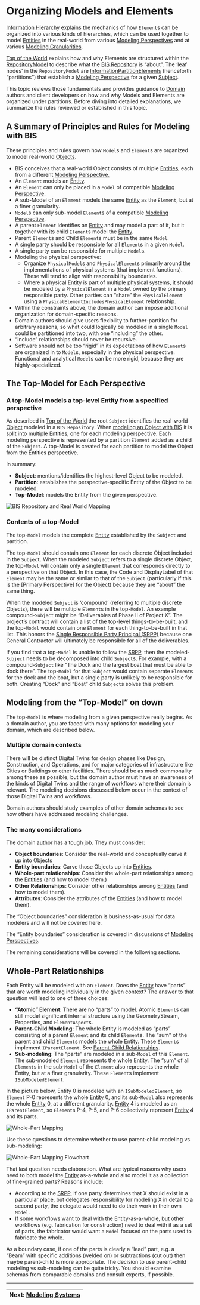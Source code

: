 # Organizing Models and Elements

[Information Hierarchy](./information-hierarchy.md) explains the mechanics of how `Element`s can be organized into various kinds of hierarchies, which can be used together to model [Entities](../references/glossary.md#Entity) in the real-world from various [Modeling Perspectives](./modeling-perspectives.md) and at various [Modeling Granularities](../references/glossary.md#Granularity).

[Top of the World](./top-of-the-world.md) explains how and why Elements are structured within the [RepositoryModel](../references/glossary.md#RepositoryModel) to describe what the [BIS Repository](../references/glossary.md#Bis-Repository) is “about”. The ‘leaf nodes’ in the `RepositoryModel` are [InformationPartitionElements](../references/glossary.md#InformationPartitionElement) (henceforth “partitions”) that establish a [Modeling Perspective](./modeling-perspectives.md) for a given [Subject](../references/glossary.md#Subject).

This topic reviews those fundamentals and provides guidance to [Domain](../references/glossary.md#Domain) authors and client developers on how and why Models and Elements are organized under partitions. Before diving into detailed explanations, we summarize the rules reviewed or established in this topic.

## A Summary of Principles and Rules for Modeling with BIS

These principles and rules govern how `Model`s and `Element`s are organized to model real-world [Objects](../references/glossary.md#Object).

- BIS conceives that a real-world Object consists of multiple [Entities](../references/glossary.md#Entity), each from a different [Modeling Perspective.](./modeling-perspectives.md)
- An `Element` models an [Entity](../references/glossary.md#Entity).
- An `Element` can only be placed in a `Model` of compatible [Modeling Perspective](./modeling-perspectives.md).
- A sub-Model of an `Element` models the same [Entity](../references/glossary.md#Entity) as the `Element`, but at a finer granularity.
- `Model`s can only sub-model `Element`s of a compatible [Modeling Perspective](./modeling-perspectives.md).
- A parent `Element` identifies an [Entity](../references/glossary.md#Entity) and may model a part of it, but it together with its child `Element`s model the [Entity](../references/glossary.md#Entity).
- Parent `Element`s and Child `Element`s must be in the same `Model`.
- A single party should be responsible for all `Element`s in a given `Model`.
- A single party can be responsible for multiple `Model`s.
- Modeling the physical perspective:
  - Organize `PhysicalModel`s and `PhysicalElement`s primarily around the implementations of physical systems (that implement functions). These will tend to align with responsibility boundaries.
  - Where a physical Entity is part of multiple physical systems, it should be modeled by a `PhysicalElement` in a `Model` owned by the primary responsible party. Other parties can “share” the `PhysicalElement` using a `PhysicalElementIncludesPhysicalElement` relationship.
- Within the constraints above, the domain author can impose additional organization for domain-specific reasons.
- Domain authors should give users flexibility to further-partition for arbitrary reasons, so what could logically be modeled in a single `Model` could be partitioned into two, with one “including” the other.
- “Include” relationships should never be recursive.
- Software should not be too “rigid” in its expectations of how `Element`s are organized in to `Model`s, especially in the physical perspective. Functional and analytical `Model`s can be more rigid, because they are highly-specialized.

## The Top-Model for Each Perspective

### A top-Model models a top-level Entity from a specified perspective

As described in [Top of the World](./top-of-the-world.md) the root `Subject` identifies the real-world [Object](../references/glossary.md#Object) modeled in a `BIS Repository`.  When [modeling an Object with BIS](../intro/modeling-with-bis.md) it is split into multiple [Entities](../references/glossary.md#Entity), one for each modeling perspective.  Each modeling perspective is represented by a partition `Element` added as a child of the `Subject`.  A top-Model is created for each partition to model the Object from the Entities perspective.

In summary:

- **Subject**: mentions/identifies the highest-level Object to be modeled.
- **Partition**: establishes the perspective-specific Entity of the Object to be modeled.
- **Top-Model**:  models the Entity from the given perspective.

![BIS Repository and Real World Mapping](../media/organizing-models-and-elements-01.png)

### Contents of a top-Model

The top-`Model` models the complete [Entity](../references/glossary.md#Entity) established by the `Subject` and partition.

The top-`Model` should contain one `Element` for each discrete Object included in the `Subject`. When the modeled `Subject` refers to a single discrete Object, the top-`Model` will contain only a single `Element` that corresponds directly to a perspective on that Object. In this case, the Code and DisplayLabel of that `Element` may be the same or similar to that of the `Subject` (particularly if this is the [Primary Perspective] for the Object) because they are “about” the same thing.

When the modeled `Subject` is ‘compound’ (referring to multiple discrete Objects), there will be multiple `Element`s in the top-`Model`. An example compound-`Subject` might be “Deliverables of Phase II of Project X”. The project’s contract will contain a list of the top-level things-to-be-built, and the top-`Model` would contain one `Element` for each thing-to-be-built in that list. This honors the [Single Responsible Party Principal (SRPP)](./srpp.md) because one General Contractor will ultimately be responsible for all of the deliverables.

If you find that a top-`Model` is unable to follow the [SRPP](./srpp.md), then the modeled-`Subject` needs to be decomposed into child `Subject`s. For example, with a compound-`Subject` like “The Dock and the largest boat that must be able to dock there”. The top-`Model` for that `Subject` would contain separate `Element`s for the dock and the boat, but a single party is unlikely to be responsible for both. Creating “Dock” and “Boat” child `Subject`s solves this problem.

## Modeling from the “Top-Model” on down

The top-`Model` is where modeling from a given perspective really begins. As a domain author, you are faced with many options for modeling your domain, which are described below.

### Multiple domain contexts

There will be distinct Digital Twins for design phases like Design, Construction, and Operations, and for major categories of infrastructure like Cities or Buildings or other facilities. There should be as much commonality among these as possible, but the domain author must have an awareness of the kinds of Digital Twins and the range of workflows where their domain is relevant. The modeling decisions discussed below occur in the context of those Digital Twins and workflows.

Domain authors should study examples of other domain schemas to see how others have addressed modeling challenges.

### The many considerations

The domain author has a tough job. They must consider:

- **Object boundaries**: Consider the real-world and conceptually carve it up into [Objects](../references/glossary.md#Object)
- **Entity boundaries**: Carve those Objects up into [Entities](../references/glossary.md#Entity).
- **Whole-part relationships**: Consider the whole-part relationships among the [Entities](../references/glossary.md#Entity) (and how to model them.)
- **Other Relationships**: Consider other relationships among [Entities](../references/glossary.md#Entity) (and how to model them).
- **Attributes**: Consider the attributes of the [Entities](../references/glossary.md#Entity) (and how to model them).

The “Object boundaries” consideration is business-as-usual for data modelers and will not be covered here.

The “Entity boundaries” consideration is covered in discussions of [Modeling Perspectives](./modeling-perspectives.md).

The remaining considerations will be covered in the following sections.

## Whole-Part Relationships

Each Entity will be modeled with an `Element`. Does the [Entity](../references/glossary.md#Entity) have “parts” that are worth modeling individually in the given context? The answer to that question will lead to one of three choices:

- **“Atomic” Element**: There are no “parts” to model. Atomic `Element`s can still model significant internal structure using the GeometryStream, Properties, and `ElementAspect`s.
- **Parent-Child Modeling**: The whole Entity is modeled as “parts” consisting of a parent `Element` and its child `Element`s. The “sum” of the parent and child `Element`s models the whole Entity. These `Element`s implement `IParentElement`. See [Parent-Child Relationships](../fundamentals/element-fundamentals.md#Parent-Child-Relationships).
- **Sub-modeling**: The “parts” are modeled in a sub-`Model` of this `Element`. The sub-modeled `Element` represents the whole Entity. The “sum” of all `Element`s in the sub-`Model` of the `Element` also represents the whole Entity, but at a finer granularity. These `Element`s implement `ISubModeledElement`.

In the picture below, Entity 0 is modeled with an `ISubModeledElement`, so `Element` P-0 represents the whole [Entity](../references/glossary.md#Entity) 0, and its sub-`Model` also represents the whole [Entity](../references/glossary.md#Entity) 0, at a different granularity.  [Entity](../references/glossary.md#Entity) 4 is modeled as an `IParentElement`, so `Element`s P-4, P-5, and P-6 collectively represent [Entity](../references/glossary.md#Entity) 4 and its parts.

![Whole-Part Mapping](../media/organizing-models-and-elements-02.webp)

Use these questions to determine whether to use parent-child modeling vs sub-modeling:

![Whole-Part Mapping Flowchart](../media/organizing-models-and-elements-03.png)

That last question needs elaboration. What are typical reasons why users need to both model the [Entity](../references/glossary.md#Entity) as-a-whole and also model it as a collection of fine-grained parts? Reasons include:

- According to the [SRPP](./srpp.md), if one party determines that X should exist in a particular place, but delegates responsibility for modeling X in detail to a second party, the delegate would need to do their work in their own `Model`.
- If some workflows want to deal with the Entity-as-a-whole, but other workflows (e.g. fabrication for construction) need to deal with it as a set of parts, the fabricator would want a `Model` focused on the parts used to fabricate the whole.

As a boundary case, if one of the parts is clearly a “lead” part, e.g. a “Beam” with specific additions (welded on) or subtractions (cut out) then maybe parent-child is more appropriate. The decision to use parent-child modeling vs sub-modeling can be quite tricky. You should examine schemas from comparable domains and consult experts, if possible.

---
| Next: [Modeling Systems](./modeling-systems.md)
|:---
